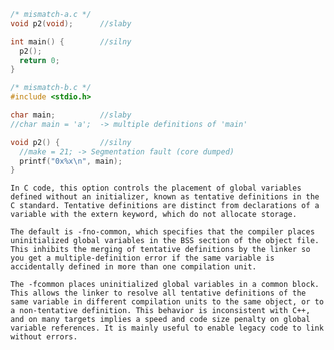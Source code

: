 ```C
/* mismatch-a.c */
void p2(void);      //slaby

int main() {        //silny
  p2();
  return 0;
}

/* mismatch-b.c */
#include <stdio.h>

char main;          //slaby
//char main = 'a';  -> multiple definitions of 'main'        

void p2() {         //silny
  //make = 21; -> Segmentation fault (core dumped)
  printf("0x%x\n", main);
}
```


    In C code, this option controls the placement of global variables defined without an initializer, known as tentative definitions in the C standard. Tentative definitions are distinct from declarations of a variable with the extern keyword, which do not allocate storage.

    The default is -fno-common, which specifies that the compiler places uninitialized global variables in the BSS section of the object file. This inhibits the merging of tentative definitions by the linker so you get a multiple-definition error if the same variable is accidentally defined in more than one compilation unit.

    The -fcommon places uninitialized global variables in a common block. This allows the linker to resolve all tentative definitions of the same variable in different compilation units to the same object, or to a non-tentative definition. This behavior is inconsistent with C++, and on many targets implies a speed and code size penalty on global variable references. It is mainly useful to enable legacy code to link without errors.
